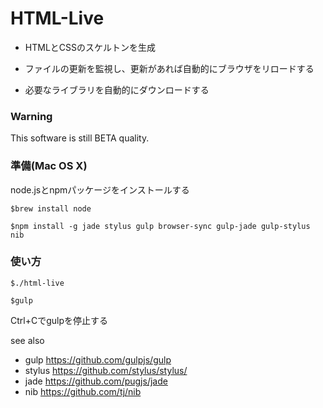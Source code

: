 # HTML-Live

- HTMLとCSSのスケルトンを生成

- ファイルの更新を監視し、更新があれば自動的にブラウザをリロードする

- 必要なライブラリを自動的にダウンロードする

### Warning
This software is still BETA quality.

### 準備(Mac OS X)
node.jsとnpmパッケージをインストールする

```
$brew install node

$npm install -g jade stylus gulp browser-sync gulp-jade gulp-stylus nib
```

### 使い方

```
$./html-live

$gulp
```
Ctrl+Cでgulpを停止する


see also
- gulp https://github.com/gulpjs/gulp
- stylus https://github.com/stylus/stylus/
- jade https://github.com/pugjs/jade
- nib https://github.com/tj/nib
